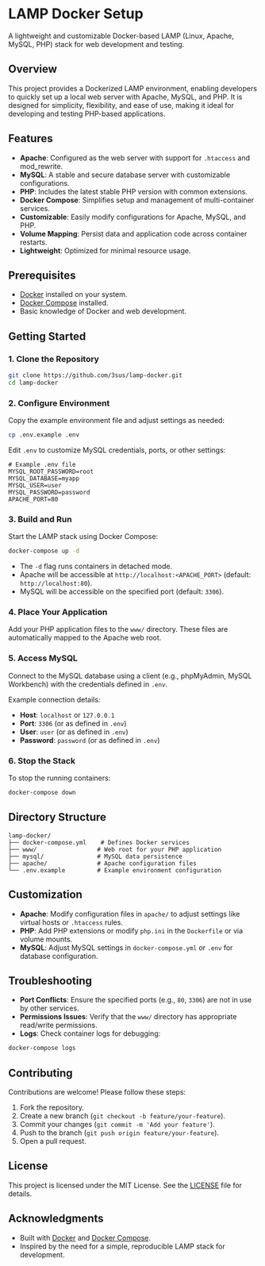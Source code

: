 # LAMP Docker Setup

A lightweight and customizable Docker-based LAMP (Linux, Apache, MySQL, PHP) stack for web development and testing.

## Overview

This project provides a Dockerized LAMP environment, enabling developers to quickly set up a local web server with Apache, MySQL, and PHP. It is designed for simplicity, flexibility, and ease of use, making it ideal for developing and testing PHP-based applications.

## Features

- **Apache**: Configured as the web server with support for `.htaccess` and mod_rewrite.
- **MySQL**: A stable and secure database server with customizable configurations.
- **PHP**: Includes the latest stable PHP version with common extensions.
- **Docker Compose**: Simplifies setup and management of multi-container services.
- **Customizable**: Easily modify configurations for Apache, MySQL, and PHP.
- **Volume Mapping**: Persist data and application code across container restarts.
- **Lightweight**: Optimized for minimal resource usage.

## Prerequisites

- [Docker](https://www.docker.com/get-started) installed on your system.
- [Docker Compose](https://docs.docker.com/compose/install/) installed.
- Basic knowledge of Docker and web development.

## Getting Started

### 1. Clone the Repository

```bash
git clone https://github.com/3sus/lamp-docker.git
cd lamp-docker
```

### 2. Configure Environment

Copy the example environment file and adjust settings as needed:

```bash
cp .env.example .env
```

Edit `.env` to customize MySQL credentials, ports, or other settings:

```env
# Example .env file
MYSQL_ROOT_PASSWORD=root
MYSQL_DATABASE=myapp
MYSQL_USER=user
MYSQL_PASSWORD=password
APACHE_PORT=80
```

### 3. Build and Run

Start the LAMP stack using Docker Compose:

```bash
docker-compose up -d
```

- The `-d` flag runs containers in detached mode.
- Apache will be accessible at `http://localhost:<APACHE_PORT>` (default: `http://localhost:80`).
- MySQL will be accessible on the specified port (default: `3306`).

### 4. Place Your Application

Add your PHP application files to the `www/` directory. These files are automatically mapped to the Apache web root.

### 5. Access MySQL

Connect to the MySQL database using a client (e.g., phpMyAdmin, MySQL Workbench) with the credentials defined in `.env`.

Example connection details:
- **Host**: `localhost` or `127.0.0.1`
- **Port**: `3306` (or as defined in `.env`)
- **User**: `user` (or as defined in `.env`)
- **Password**: `password` (or as defined in `.env`)

### 6. Stop the Stack

To stop the running containers:

```bash
docker-compose down
```

## Directory Structure

```
lamp-docker/
├── docker-compose.yml    # Defines Docker services
├── www/                 # Web root for your PHP application
├── mysql/               # MySQL data persistence
├── apache/              # Apache configuration files
└── .env.example         # Example environment configuration
```

## Customization

- **Apache**: Modify configuration files in `apache/` to adjust settings like virtual hosts or `.htaccess` rules.
- **PHP**: Add PHP extensions or modify `php.ini` in the `Dockerfile` or via volume mounts.
- **MySQL**: Adjust MySQL settings in `docker-compose.yml` or `.env` for database configuration.

## Troubleshooting

- **Port Conflicts**: Ensure the specified ports (e.g., `80`, `3306`) are not in use by other services.
- **Permissions Issues**: Verify that the `www/` directory has appropriate read/write permissions.
- **Logs**: Check container logs for debugging:

```bash
docker-compose logs
```

## Contributing

Contributions are welcome! Please follow these steps:
1. Fork the repository.
2. Create a new branch (`git checkout -b feature/your-feature`).
3. Commit your changes (`git commit -m 'Add your feature'`).
4. Push to the branch (`git push origin feature/your-feature`).
5. Open a pull request.

## License

This project is licensed under the MIT License. See the [LICENSE](LICENSE) file for details.

## Acknowledgments

- Built with [Docker](https://www.docker.com/) and [Docker Compose](https://docs.docker.com/compose/).
- Inspired by the need for a simple, reproducible LAMP stack for development.